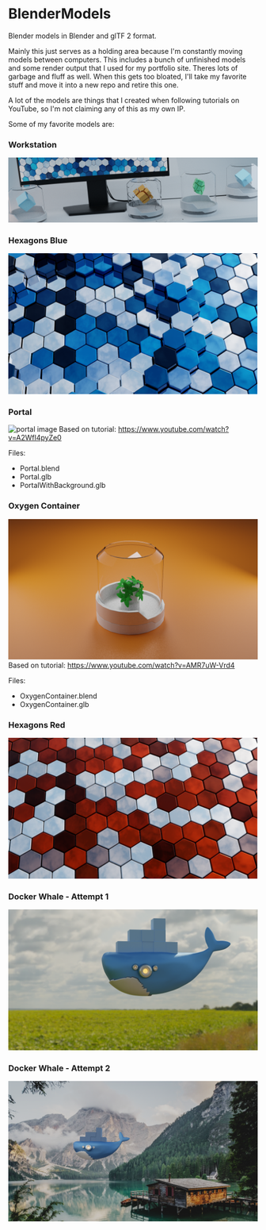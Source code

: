 # BlenderModels
Blender models in Blender and glTF 2 format.

Mainly this just serves as a holding area because I'm constantly moving models between computers. This includes a bunch of unfinished models and some render output that I used for my portfolio site. Theres lots of garbage and fluff as well. When this gets too bloated, I'll take my favorite stuff and move it into a new repo and retire this one. 

A lot of the models are things that I created when following tutorials on YouTube, so I'm not claiming any of this as my own IP.

Some of my favorite models are:

### Workstation

![hexagons](RenderImages/003_Containers.png)

### Hexagons Blue

![hexagons](RenderImages/Blue.png)

### Portal

![portal image](RenderedPortal.png)
Based on tutorial: https://www.youtube.com/watch?v=A2Wfl4pyZe0

Files:
- Portal.blend
- Portal.glb
- PortalWithBackground.glb

### Oxygen Container

![oxygen container](RenderedOxygenContainer.png)
Based on tutorial: https://www.youtube.com/watch?v=AMR7uW-Vrd4

Files:
- OxygenContainer.blend
- OxygenContainer.glb

### Hexagons Red

![hexagons](RenderImages/Frame30_HDRI_Only_Red.png)

### Docker Whale - Attempt 1

![hexagons](RenderImages/Whale4.png)

### Docker Whale - Attempt 2

![hexagons](RenderImages/Whale5_lol.png)
